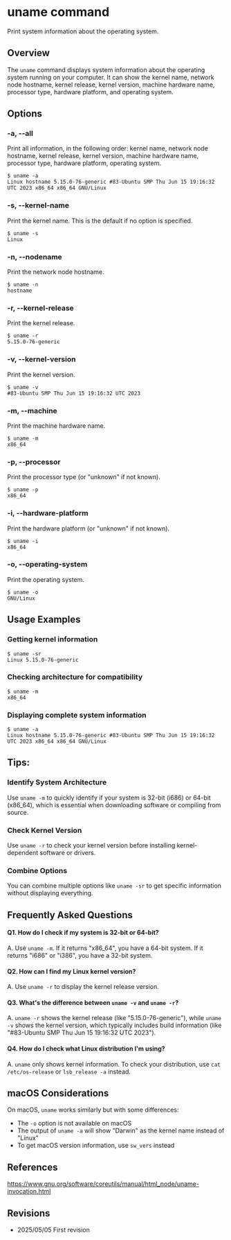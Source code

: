 # uname command

Print system information about the operating system.

## Overview

The `uname` command displays system information about the operating system running on your computer. It can show the kernel name, network node hostname, kernel release, kernel version, machine hardware name, processor type, hardware platform, and operating system.

## Options

### **-a, --all**

Print all information, in the following order: kernel name, network node hostname, kernel release, kernel version, machine hardware name, processor type, hardware platform, operating system.

```console
$ uname -a
Linux hostname 5.15.0-76-generic #83-Ubuntu SMP Thu Jun 15 19:16:32 UTC 2023 x86_64 x86_64 GNU/Linux
```

### **-s, --kernel-name**

Print the kernel name. This is the default if no option is specified.

```console
$ uname -s
Linux
```

### **-n, --nodename**

Print the network node hostname.

```console
$ uname -n
hostname
```

### **-r, --kernel-release**

Print the kernel release.

```console
$ uname -r
5.15.0-76-generic
```

### **-v, --kernel-version**

Print the kernel version.

```console
$ uname -v
#83-Ubuntu SMP Thu Jun 15 19:16:32 UTC 2023
```

### **-m, --machine**

Print the machine hardware name.

```console
$ uname -m
x86_64
```

### **-p, --processor**

Print the processor type (or "unknown" if not known).

```console
$ uname -p
x86_64
```

### **-i, --hardware-platform**

Print the hardware platform (or "unknown" if not known).

```console
$ uname -i
x86_64
```

### **-o, --operating-system**

Print the operating system.

```console
$ uname -o
GNU/Linux
```

## Usage Examples

### Getting kernel information

```console
$ uname -sr
Linux 5.15.0-76-generic
```

### Checking architecture for compatibility

```console
$ uname -m
x86_64
```

### Displaying complete system information

```console
$ uname -a
Linux hostname 5.15.0-76-generic #83-Ubuntu SMP Thu Jun 15 19:16:32 UTC 2023 x86_64 x86_64 GNU/Linux
```

## Tips:

### Identify System Architecture

Use `uname -m` to quickly identify if your system is 32-bit (i686) or 64-bit (x86_64), which is essential when downloading software or compiling from source.

### Check Kernel Version

Use `uname -r` to check your kernel version before installing kernel-dependent software or drivers.

### Combine Options

You can combine multiple options like `uname -sr` to get specific information without displaying everything.

## Frequently Asked Questions

#### Q1. How do I check if my system is 32-bit or 64-bit?
A. Use `uname -m`. If it returns "x86_64", you have a 64-bit system. If it returns "i686" or "i386", you have a 32-bit system.

#### Q2. How can I find my Linux kernel version?
A. Use `uname -r` to display the kernel release version.

#### Q3. What's the difference between `uname -v` and `uname -r`?
A. `uname -r` shows the kernel release (like "5.15.0-76-generic"), while `uname -v` shows the kernel version, which typically includes build information (like "#83-Ubuntu SMP Thu Jun 15 19:16:32 UTC 2023").

#### Q4. How do I check what Linux distribution I'm using?
A. `uname` only shows kernel information. To check your distribution, use `cat /etc/os-release` or `lsb_release -a` instead.

## macOS Considerations

On macOS, `uname` works similarly but with some differences:
- The `-o` option is not available on macOS
- The output of `uname -a` will show "Darwin" as the kernel name instead of "Linux"
- To get macOS version information, use `sw_vers` instead

## References

https://www.gnu.org/software/coreutils/manual/html_node/uname-invocation.html

## Revisions

- 2025/05/05 First revision